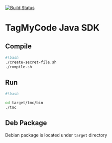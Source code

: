[![Build Status](https://travis-ci.org/massimozappino/tagmycode-cli.svg?branch=master)](https://travis-ci.org/massimozappino/tagmycode-cli)

# TagMyCode Java SDK #

## Compile ##

```bash
#!bash
./create-secret-file.sh
./compile.sh
```


## Run

```bash
#!bash

cd target/tmc/bin
./tmc
```


## Deb Package
Debian package is located under ```target``` directory
